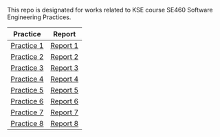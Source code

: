 This repo is designated for works related to KSE course SE460 Software Engineering Practices.

| Practice | Report |
| ---------- | -------- |
| [Practice 1](https://github.com/govUA/ppi/blob/main/practice1) | [Report 1](https://github.com/govUA/ppi/blob/main/practice1/report.md) |
| [Practice 2](https://github.com/govUA/ppi/blob/main/practice2) | [Report 2](https://github.com/govUA/ppi/blob/main/practice2/report.md) |
| [Practice 3](https://github.com/govUA/ppi/blob/main/practice3) | [Report 3](https://github.com/govUA/ppi/blob/main/practice3/report.md) |
| [Practice 4](https://github.com/govUA/ppi/blob/main/practice4) | [Report 4](https://github.com/govUA/ppi/blob/main/practice4/report.md) |
| [Practice 5](https://github.com/govUA/ppi/blob/main/practice5) | [Report 5](https://github.com/govUA/ppi/blob/main/practice5/report.md) |
| [Practice 6](https://github.com/govUA/ppi/blob/main/practice6) | [Report 6](https://github.com/govUA/ppi/blob/main/practice6/report.md) |
| [Practice 7](https://github.com/govUA/ppi/blob/main/practice7) | [Report 7](https://github.com/govUA/ppi/blob/main/practice7/report.md) |
| [Practice 8](https://github.com/govUA/ppi/blob/main/practice8) | [Report 8](https://github.com/govUA/ppi/blob/main/practice8/report.md) |
